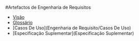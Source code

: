 #Artefactos de Engenharia de Requisitos

* [Visão](Visão)
* [Glossário](Glossário)
* [Casos De Uso](Engenharia de Requisito/Casos De Uso)
* [Especificação Suplementar](Especificação Suplementar)

